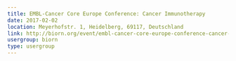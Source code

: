 ```yaml
---
title: EMBL-Cancer Core Europe Conference: Cancer Immunotherapy
date: 2017-02-02
location: Meyerhofstr. 1, Heidelberg, 69117, Deutschland
link: http://biorn.org/event/embl-cancer-core-europe-conference-cancer-immunotherapy/
usergroup: biorn
type: usergroup
---
```

